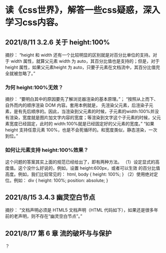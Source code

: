 # 读《css世界》，解答一些css疑惑，深入学习css内容。


## 2021/8/11 3.2.6 关于 height:100%
摘抄：
“height 和 width 还有一个比较明显的区别就是对百分比单位的支持。对于 width 属性，就算父元素 width 为 auto，其百分比值也是支持的；但是，对于 height 属性，如果父元素height 为 auto，只要子元素在文档流中，其百分比值完全就被忽略了。”

### 为何 height:100%无效？
摘抄：
“要明白其中的原因要先了解浏览器渲染的基本原理。”；
“按照从上而下、自外而内的顺序渲染 DOM 内容。套用本例就是，
先渲染父元素，后渲染子元素，是有先后顺序的。因此，当渲染到父元素的时候，子元素的width:100%并没有渲染，宽度就是图片加文字内容的宽度；等渲染到文字这个子元素的时候，父元素宽度已经固定，此时的 width:100%就是已经固定好的父元素的宽度。”
“如果 height 支持任意元素 100%，也是不会死循环的。和宽度类似，静态渲染，一次到位。”

### 如何让元素支持 height:100%效果？
这个问题的答案其实上面的规范已经给出了，即有两种方法。
（1）设定显式的高度值。这个没什么好说的，例如，设置 height:600px，或者可以生效
的百分比值高度。例如，我们比较常见的：
html, body { 
 height: 100%; 
} 
（2）使用绝对定位。例如：
div { 
 height: 100%; 
 position: absolute; 
}

## 2021/8/15 3.4.3 幽灵空白节点
摘抄：
“文档声明必须是 HTML5 文档声明（HTML 代码如下），如果还是很多年前的老声明，则不存在“幽灵空白节点”。”

## 2021/8/17 第 6 章 流的破坏与与保护
？

